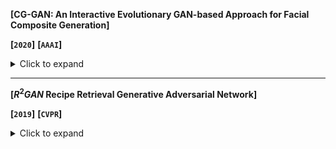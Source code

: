 **[CG-GAN: An Interactive Evolutionary GAN-based Approach for Facial Composite Generation]**

**[`2020`]** **[`AAAI`]**

<details><summary>Click to expand</summary>

The method it used: 
- using **pg-GAN** to create high-resolution human faces
- using Latent Variable Evolution (**LVE**)  



**My Comments:**

> It’s a new 

</details>

---

**[$R^2GAN$ Recipe Retrieval Generative Adversarial Network]**

**[`2019`]** **[`CVPR`]**

<details><summary>Click to expand</summary>
    Aim at exploring the feasibility of generating image from procedure text for retrieval problem.
It belongs to **NLP**, to solve a problem of 



The simplest way is linear scan

index the document-boolean retrieval model

This paper studies food-to-recipe and recipe-to-food retrieval

>They specially use a GAN with one generator and dual discriminators

two-level ranking loss



**My Comments:**

> It’s a new 

</details>





